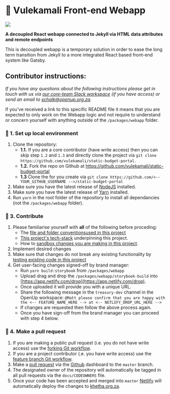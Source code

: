 
# 🏦 Vulekamali Front-end Webapp

[![](https://img.shields.io/badge/openup--content--starter-0.1.1-blue.svg)](https://github.com/OpenUpSA/react-webapp-starters)

**A decoupled React webapp connected to Jekyll via HTML data attributes and remote endpoints**

This is decoupled webapp is a temporary solution in order to ease the long term transition from Jekyll to a more integrated React based front-end system like Gatsby.

## Contributor instructions:

*If you have any questions about the following instructions please get in touch with us via [our core-team Slack workspace](https://openupsa.slack.com) (if you have access) or send an email to [schalk@openup.org.za](mailto:schalk@openup.org.za).*

If you've received a link to this specific README file it means that you are expected to only work on the Webapp logic and not require to understand or concern yourself with anything outside of the `/packages/webapp` folder.

### 🌱 1. Set up local environment

1. Clone the repository:
   - **1.1.** If you are a core contributor (have write access) then you can skip step `1.2` and `1.3` and directly clone the project via `git clone https://github.com/vulekamali/static-budget-portal`.
   - **1.2.** Fork the repo on Github at https://github.com/vulekamali/static-budget-portal
   - **1.3** Clone the for you create via `git clone https://github.com/<-- YOUR_GITHUB_USERNAME -->/static-budget-portal`
2. Make sure you have the latest release of [NodeJS](https://nodejs.org/en/) installed.
3. Make sure you have the latest release of [Yarn](https://yarnpkg.com/en/docs/install) installed.
4. Run `yarn` in the root folder of the repository to install all dependancies (not the `/packages/webapp` folder).

### 💓 3. Contribute 

1. Please familiarise yourself with **all** of the following before proceding:
   - The [file and folder conventionsused in this project](#) 
   - [This project's tech-stack](#) underpinning this project.
   - How to [sandbox changes you are making in this project](#).
2. Implement desired changes
3. Make sure that changes do not break any existing functionality by [testing existing code in this project](#)
4. Get user-facing changes signed-off by brand manager:
   - Run `yarn build:storybook` from `/packages/webapp`
   - Upload drag and drop the `/packages/webapp/storybook-build` into [https://app.netlify.com/drop](https://app.netlify.com/drop).
   - Once uploaded it will provide you with a unique URL.
   - Share the following message in the `treasury-dev` channel in the OpenUp workspace: `@Matt please confirm that you are happy with the <-- FEATURE_NAME_HERE --> at <-- NETLIFY_DROP_URL_HERE -->`
   - If changes are requested then follow the above process again.
   - Once you have sign-off from the brand manager you can proceed with step 4 below.

### 🚀 4. Make a pull request

1. If you are making a public pull request (i.e. you do not have write access) use the [forking Git workflow](https://www.atlassian.com/git/tutorials/comparing-workflows/forking-workflow).
2. If you are a project contributor (.e. you have write access) use the [feature branch Git workflow](https://www.atlassian.com/git/tutorials/comparing-workflows/feature-branch-workflow).
3. Make a [pull request](https://www.atlassian.com/git/tutorials/making-a-pull-request) via the [Github](#github) dashboard to the `master` branch.
4. The designated owner of the repository will automatically be tagged in all pull requests via the `docs/CODEOWNERS` file.
5. Once your code has been accepted and merged into `master` [Netlify](#netlify) will automatically deploy the changes to [khetha.org.za](http://khetha.org.za).
